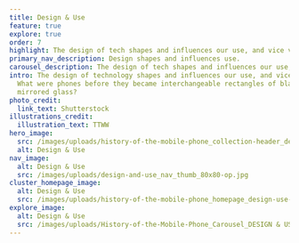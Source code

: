 ```yaml
---
title: Design & Use
feature: true
explore: true
order: 7
highlight: The design of tech shapes and influences our use, and vice versa.
primary_nav_description: Design shapes and influences use.
carousel_description: The design of tech shapes and influences our use, and vice versa.
intro: The design of technology shapes and influences our use, and vice versa.
  What were phones before they became interchangeable rectangles of black
  mirrored glass?
photo_credit:
  link_text: Shutterstock
illustrations_credit:
  illustration_text: TTWW
hero_image:
  src: /images/uploads/history-of-the-mobile-phone_collection-header_design-use-600.png
  alt: Design & Use
nav_image:
  alt: Design & Use
  src: /images/uploads/design-and-use_nav_thumb_80x80-op.jpg
cluster_homepage_image:
  alt: Design & Use
  src: /images/uploads/history-of-the-mobile-phone_homepage_design-use-750.jpg
explore_image:
  alt: Design & Use
  src: /images/uploads/History-of-the-Mobile-Phone_Carousel_DESIGN & USE.jpg
---
```

